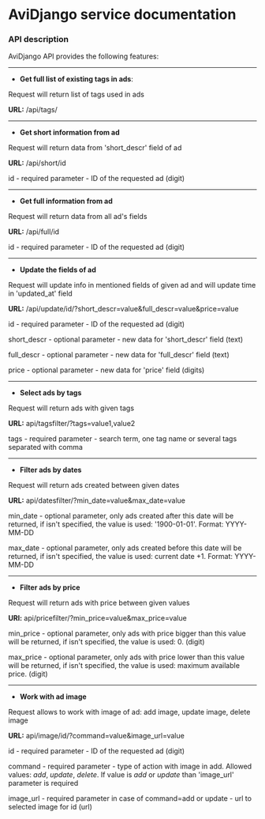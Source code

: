 # AviDjango service documentation

### API description

AviDjango API provides the following features:
<hr/>

* **Get full list of existing tags in ads**:

Request will return list of tags used in ads

**URL:** /api/tags/
<hr/>

* **Get short information from ad**

Request will return data from 'short_descr' field of ad

**URL:** /api/short/id

id - required parameter - ID of the requested ad (digit)
<hr/>

* **Get full information from ad**

Request will return data from all ad's fields

**URL:** /api/full/id

id - required parameter - ID of the requested ad (digit)
<hr/>

* **Update the fields of ad**

Request will update info in mentioned fields of given ad
and will update time in 'updated_at' field

**URL:** /api/update/id/?short_descr=value&full_descr=value&price=value

id - required parameter - ID of the requested ad (digit)

short_descr - optional parameter - new data for 
'short_descr' field (text)

full_descr - optional parameter - new data for 
'full_descr' field (text)

price - optional parameter - new data for 
'price' field (digits)
<hr/>

* **Select ads by tags**

Request will return ads with given tags

**URL:** api/tagsfilter/?tags=value1,value2

tags - required parameter - search term, one tag name 
or several tags separated with comma
<hr/>

* **Filter ads by dates**

Request will return ads created between given dates

**URL:** api/datesfilter/?min_date=value&max_date=value

min_date - optional parameter, only ads created after 
this date will be returned,
if isn't specified, the value is used: '1900-01-01'.
Format: YYYY-MM-DD

max_date - optional parameter, only ads created before 
this date will be returned,
if isn't specified, the value is used: current date +1.
Format: YYYY-MM-DD
<hr>

* **Filter ads by price**

Request will return ads with price between given values

**URl:** api/pricefilter/?min_price=value&max_price=value

min_price - optional parameter, only ads with price 
bigger than this value will be returned,
if isn't specified, the value is used: 0.
(digit)

max_price - optional parameter, only ads with price
lower than this value will be returned,
if isn't specified, the value is used: 
maximum available price.
(digit)
<hr>

* **Work with ad image**

Request allows to work with image of ad: add image, 
update image, delete image

**URL:** api/image/id/?command=value&image_url=value

id - required parameter - ID of the requested ad (digit)

command - required parameter - type of action with image
in add. Allowed values: _add_, _update_, _delete_.
If value is _add_ or _update_ than 'image_url' parameter
 is required
 
image_url - required parameter in case of command=add
 or update - url to selected image for id (url)
